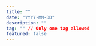 ```yaml
---
title: ""
date: "YYYY-MM-DD"
description: ""
tag: "" // Only one tag allowed
featured: false
---
```

